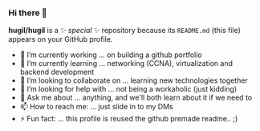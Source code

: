 ### Hi there 👋

**hugil/hugil** is a ✨ _special_ ✨ repository because its `README.md` (this file) appears on your GitHub profile.

- 🔭 I’m currently working ... on building a github portfolio
- 🌱 I’m currently learning ... networking (CCNA), virtualization and backend development
- 👯 I’m looking to collaborate on ... learning new technologies together
- 🤔 I’m looking for help with ... not being a workaholic (just kidding)
- 💬 Ask me about ... anything, and we'll both learn about it if we need to
- 📫 How to reach me: ... just slide in to my DMs
- ⚡ Fun fact: ... this profile is reused the github premade readme.. ;)

